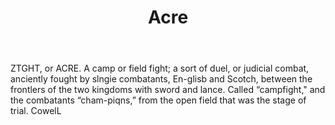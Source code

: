 ---
title: Acre
permalink: "/definitions/acre-2.html"
body: ZTGHT, or ACRE. A camp or field fight; a sort of duel, or judicial combat, anciently
  fought by slngie combatants, En-glisb and Scotch, between the frontlers of the two
  kingdoms with sword and lance. Called “campfight," and the combatants “cham-piqns,”
  from the open field that was the stage of trial. CowelL
published_at: '2018-07-07'
layout: post
---
